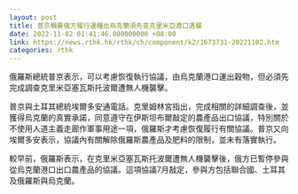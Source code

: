 ```yaml
---
layout: post
title: 普京稱要俄方履行運糧出烏克蘭須先查克里米亞港口遇襲
date: 2022-11-02 01:41:46.000000000 +08:00
link: https://news.rthk.hk/rthk/ch/component/k2/1673731-20221102.htm
categories: rthk
---
```


俄羅斯總統普京表示，可以考慮恢復執行協議，由烏克蘭港口運出穀物，但必須先完成調查克里米亞塞瓦斯托波爾遭無人機襲擊。

普京與土耳其總統埃爾多安通電話。克里姆林宮指出，完成相關的詳細調查後，並獲得烏克蘭的真實承諾，同意遵守在伊斯坦布爾敲定的農產品出口協議，特別關於不使用人道主義走廊作軍事用途一項，俄羅斯才考慮恢復履行有關協議。普京又向埃爾多安表示，協議內有關解除俄羅斯農產品及肥料的限制，並未有落實執行。

較早前，俄羅斯表示，在克里米亞塞瓦斯托波爾遭無人機襲擊後，俄方已暫停參與從烏克蘭港口出口農產品的協議。這項協議7月敲定，參與方包括聯合國、土耳其及俄羅斯與烏克蘭。
